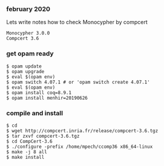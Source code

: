 ### february 2020

Lets write notes how to check Monocypher by compcert
```
Monocypher 3.0.0
Compcert 3.6
```
### get opam ready
```
$ opam update
$ opam upgrade
$ eval $(opam env)
$ opam switch 4.07.1 # or 'opam switch create 4.07.1'
$ eval $(opam env)
$ opam install coq=8.9.1
$ opam install menhir=20190626
```

### compile and install
```
$ cd
$ wget http://compcert.inria.fr/release/compcert-3.6.tgz
$ tar zxvf compcert-3.6.tgz
$ cd CompCert-3.6
$ ./configure -prefix /home/mpech/ccomp36 x86_64-linux
$ make -j 8 all
$ make install
```

